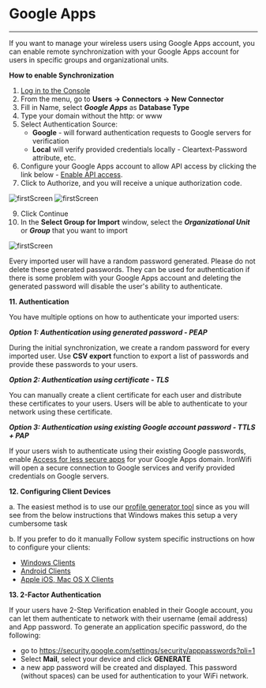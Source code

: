 # **Google Apps**

---

If you want to manage your wireless users using Google Apps account, you can enable remote synchronization with your Google Apps account for users in specific groups and organizational units.

**How to enable Synchronization**

1. [Log in to the Console](https://console.ironwifi.com)
2. From the menu, go to **Users -> Connectors -> New Connector**
3. Fill in Name, select **_Google Apps_** as **Database Type**
4. Type your domain without the http: or www
5. Select Authentication Source:
   - **Google** - will forward authentication requests to Google servers for verification
   - **Local** will verify provided credentials locally - Cleartext-Password attribute, etc.
6. Configure your Google Apps account to allow API access by clicking the link below - [Enable API access](https://support.google.com/a/answer/60757?hl=en).
7. Click to Authorize, and you will receive a unique authorization code.

![firstScreen](https://raw.githubusercontent.com/IronWifi/docs/master/user_Guide/Connectors/google_apps/googlesetup1.jpg)
![firstScreen](https://raw.githubusercontent.com/IronWifi/docs/master/user_Guide/Connectors/google_apps/googlesetup2.jpg)

9. Click Continue
10. In the **Select Group for Import** window, select the **_Organizational Unit_** or **_Group_** that you want to import

![firstScreen](https://raw.githubusercontent.com/IronWifi/docs/master/user_Guide/Connectors/google_apps/googlesetup3.png)

Every imported user will have a random password generated. Please do not delete these generated passwords. They can be used for authentication if there is some problem with your Google Apps account and deleting the generated password will disable the user's ability to authenticate.

 

**11. Authentication**

You have multiple options on how to authenticate your imported users:

**_Option 1: Authentication using generated password - PEAP_**

During the initial synchronization, we create a random password for every imported user. Use **CSV export** function to export a list of passwords and provide these passwords to your users.

**_Option 2: Authentication using certificate - TLS_**

You can manually create a client certificate for each user and distribute these certificates to your users. Users will be able to authenticate to your network using these certificate.

**_Option 3: Authentication using existing Google account password - TTLS + PAP_**

If your users wish to authenticate using their existing Google passwords, enable [Access for less secure apps](https://www.google.com/settings/security/lesssecureapps) for your Google Apps domain. IronWifi will open a secure connection to Google services and verify provided credentials on Google servers.

**12. Configuring Client Devices**

a. The easiest method is to use our [profile generator tool](https://www.ironwifi.com/wifi-profile-generator/) since as you will see from the below instructions that Windows makes this setup a very cumbersome task

b. If you prefer to do it manually Follow system specific instructions on how to configure your clients:

 - [Windows Clients](https://www.ironwifi.com/windows-clients/)
 - [Android Clients](https://www.ironwifi.com/android-clients/)
 - [Apple iOS, Mac OS X Clients](https://www.ironwifi.com/ios-mac-os-clients/)

**13. 2-Factor Authentication**

If your users have 2-Step Verification enabled in their Google account, you can let them authenticate to network with their username (email address) and App password. To generate an application specific password, do the following:

- go to https://security.google.com/settings/security/apppasswords?pli=1
- Select **Mail**, select your device and click **GENERATE**
- a new app password will be created and displayed. This password (without spaces) can be used for authentication to your WiFi network.
